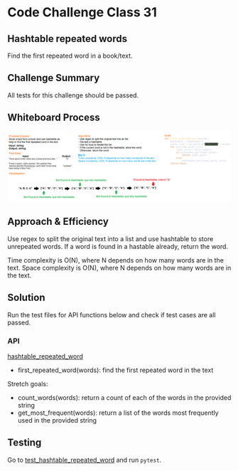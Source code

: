 # Code Challenge Class 31
## Hashtable repeated words
Find the first repeated word in a book/text.

## Challenge Summary
All tests for this challenge should be passed.

## Whiteboard Process

![repeatedword](repeatedword.png)

## Approach & Efficiency
Use regex to split the original text into a list and use hashtable to store unrepeated words.
If a word is found in a hastable already, return the word.

Time complexity is O(N), where N depends on how many words are in the text.
Space complexity is O(N), where N depends on how many words are in the text.

## Solution
Run the test files for API functions below and check if test cases are all passed.

### API

[hashtable_repeated_word](../../code_challenges/hashtable_repeated_word.py)
- first_repeated_word(words): find the first repeated word in the text

Stretch goals:
- count_words(words): return a count of each of the words in the provided string
- get_most_frequent(words): return a list of the words most frequently used in the provided string


## Testing

Go to [test_hashtable_repeated_word](../../tests/code_challenges/test_hashtable_repeated_word.py) and run ``pytest``.


